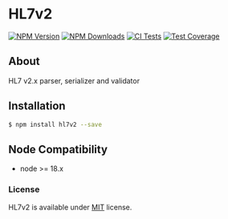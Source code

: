 # HL7v2

[![NPM Version][npm-image]][npm-url]
[![NPM Downloads][downloads-image]][downloads-url]
[![CI Tests][ci-test-image]][ci-test-url]
[![Test Coverage][coveralls-image]][coveralls-url]

## About

HL7 v2.x parser, serializer and validator

## Installation

```bash
$ npm install hl7v2 --save
```

## Node Compatibility

- node >= 18.x

### License

HL7v2 is available under [MIT](LICENSE) license.

[npm-image]: https://img.shields.io/npm/v/hl7v2.svg

[npm-url]: https://npmjs.org/package/hl7v2

[ci-test-image]: https://github.com/panates/hl7v2/actions/workflows/test.yml/badge.svg

[ci-test-url]: https://github.com/panates/hl7v2/actions/workflows/test.yml

[coveralls-image]: https://img.shields.io/coveralls/panates/hl7v2/master.svg

[coveralls-url]: https://coveralls.io/r/panates/hl7v2

[downloads-image]: https://img.shields.io/npm/dm/hl7v2.svg

[downloads-url]: https://npmjs.org/package/hl7v2

[gitter-image]: https://badges.gitter.im/panates/hl7v2.svg

[gitter-url]: https://gitter.im/panates/hl7v2?utm_source=badge&utm_medium=badge&utm_campaign=pr-badge&utm_content=badge

[dependencies-image]: https://david-dm.org/panates/hl7v2/status.svg

[dependencies-url]:https://david-dm.org/panates/hl7v2

[devdependencies-image]: https://david-dm.org/panates/hl7v2/dev-status.svg

[devdependencies-url]:https://david-dm.org/panates/hl7v2?type=dev

[quality-image]: http://npm.packagequality.com/shield/hl7v2.png

[quality-url]: http://packagequality.com/#?package=hl7v2

